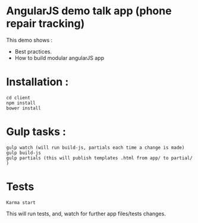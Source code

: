 AngularJS demo talk app (phone repair tracking)
===============================================

This demo shows :

- Best practices.
- How to build modular angularJS app

# Installation :

```
cd client
npm install
bower install
```

# Gulp tasks : 

```
gulp watch (will run build-js, partials each time a change is made)
gulp build-js
gulp partials (this will publish templates .html from app/ to partial/ )
```

# Tests
 
```
Karma start
```

This will run tests, and, watch for further app files/tests changes.
